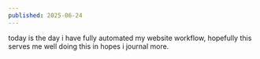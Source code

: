 ```yaml
---
published: 2025-06-24
---
```


today is the day i have fully automated my website workflow, hopefully this serves me well doing this in hopes i journal more.
